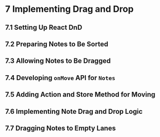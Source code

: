 # 7 Implementing Drag and Drop

## 7.1 Setting Up React DnD

## 7.2 Preparing Notes to Be Sorted

## 7.3 Allowing Notes to Be Dragged

## 7.4 Developing `onMove` API for `Notes`

## 7.5 Adding Action and Store Method for Moving

## 7.6 Implementing Note Drag and Drop Logic

## 7.7 Dragging Notes to Empty Lanes
